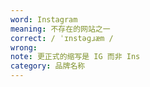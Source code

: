 ```yaml
---
word: Instagram
meaning: 不存在的网站之一
correct: / ˈɪnstəɡɹæm /
wrong: 
note: 更正式的缩写是 IG 而非 Ins
category: 品牌名称
---
```

